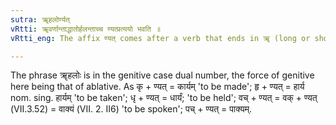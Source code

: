 ```yaml
---
sutra: ॠहलोर्ण्यत्
vRtti: ॠवर्णान्ताद्धातोर्हलन्ताच्च ण्यत्प्रत्ययो भवति ॥
vRtti_eng: The affix ण्यत् comes after a verb that ends in ॠ (long or short), or in a consonant.

---
```

The phrase ॠहलोः is in the genitive case dual number, the force of genitive here being that of ablative. As कृ + ण्यत् = कार्यम् 'to be made'; हृ + ण्यत् = हार्य nom. sing. हार्यम् 'to be taken'; धृ + ण्यत् = धार्यं; 'to be held'; वच् + ण्यत् = वक् + ण्यत् (VII.3.52) = वाक्यं (VII. 2. II6) 'to be spoken'; पच् + ण्यत् = पाक्यम्.